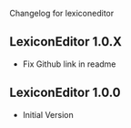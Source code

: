 Changelog for lexiconeditor

LexiconEditor 1.0.X
---------------------------------
+ Fix Github link in readme

LexiconEditor 1.0.0
---------------------------------
+ Initial Version
